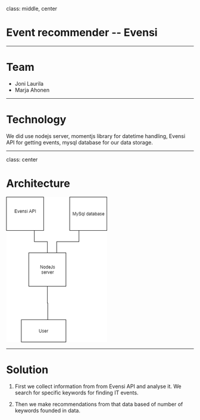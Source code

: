 class: middle, center

# Event recommender -- Evensi

---

# Team

- Joni Laurila
- Marja Ahonen

---

# Technology

We did use nodejs server, momentjs library for datetime handling, Evensi API for getting events, mysql database for our data storage.

---
class: center
# Architecture

![kuva](./architecture.png)

---

# Solution

1. First we collect information from from Evensi API and analyse it. We search for specific keywords for finding IT events.

2. Then we make recommendations from that data based of number of keywords founded in data.
